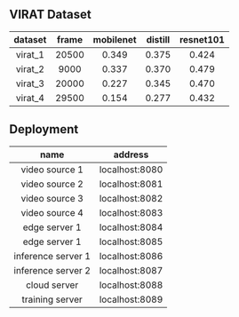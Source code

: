 ## VIRAT Dataset

| dataset | frame | mobilenet | distill | resnet101 |
| :-----: | :---: | :-------: | :-----: | :-------: |
| virat_1 | 20500 |   0.349   |  0.375  |   0.424   |
| virat_2 | 9000  |   0.337   |  0.370  |   0.479   |
| virat_3 | 20000 |   0.227   |  0.345  |   0.470   |
| virat_4 | 29500 |   0.154   |  0.277  |   0.432   |

## Deployment
|        name        |    address     |
| :----------------: | :------------: |
|   video source 1   | localhost:8080 |
|   video source 2   | localhost:8081 |
|   video source 3   | localhost:8082 |
|   video source 4   | localhost:8083 |
|   edge server 1    | localhost:8084 |
|   edge server 1    | localhost:8085 |
| inference server 1 | localhost:8086 |
| inference server 2 | localhost:8087 |
|    cloud server    | localhost:8088 |
|  training server   | localhost:8089 |

